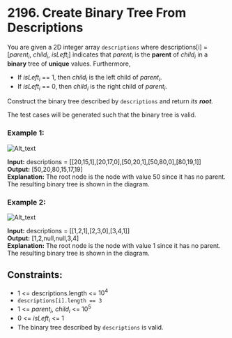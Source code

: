 # 2196. Create Binary Tree From Descriptions

You are given a 2D integer array `descriptions` where descriptions[i] = [$parent_i$, $child_i$, $isLeft_i$] indicates that $parent_i$ is the **parent** of $child_i$ in a **binary** tree of **unique** values. Furthermore,

- If $isLeft_i$ == 1, then $child_i$ is the left child of $parent_i$.
- If $isLeft_i$ == 0, then $child_i$ is the right child of $parent_i$.

Construct the binary tree described by `descriptions` and return *its **root**.*

The test cases will be generated such that the binary tree is valid.

### Example 1:
![Alt_text](https://assets.leetcode.com/uploads/2022/02/09/example1drawio.png)

**Input:** descriptions = [[20,15,1],[20,17,0],[50,20,1],[50,80,0],[80,19,1]]  
**Output:** [50,20,80,15,17,19]  
**Explanation:** The root node is the node with value 50 since it has no parent.  
The resulting binary tree is shown in the diagram.

### Example 2:
![Alt_text](https://assets.leetcode.com/uploads/2022/02/09/example2drawio.png)

**Input:** descriptions = [[1,2,1],[2,3,0],[3,4,1]]  
**Output:** [1,2,null,null,3,4]  
**Explanation:** The root node is the node with value 1 since it has no parent.  
The resulting binary tree is shown in the diagram.
 
## Constraints:
- 1 <= descriptions.length <= $10^4$
- `descriptions[i].length == 3`
- 1 <= $parent_i$, $child_i$ <= $10^5$
- 0 <= $isLeft_i$ <= 1
- The binary tree described by `descriptions` is valid.
